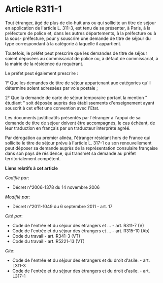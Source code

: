 # Article R311-1

Tout étranger, âgé de plus de dix-huit ans ou qui sollicite un titre de séjour en application de l'article L. 311-3, est tenu
de se présenter, à Paris, à la préfecture de police et, dans les autres départements, à la préfecture ou à la sous-
préfecture, pour y souscrire une demande de titre de séjour du type correspondant à la catégorie à laquelle il appartient. 

Toutefois, le préfet peut prescrire que les demandes de titre de séjour soient déposées au commissariat de police ou, à
défaut de commissariat, à la mairie de la résidence du requérant. 

Le préfet peut également prescrire : 

1° Que les demandes de titre de séjour appartenant aux catégories qu'il détermine soient adressées par voie postale ; 

2° Que la demande de carte de séjour temporaire portant la mention " étudiant " soit déposée auprès des établissements
d'enseignement ayant souscrit à cet effet une convention avec l'Etat. 

Les documents justificatifs présentés par l'étranger à l'appui de sa demande de titre de séjour doivent être accompagnés, le
cas échéant, de leur traduction en français par un traducteur interprète agréé. 

Par dérogation au premier alinéa, l'étranger résidant hors de France qui sollicite le titre de séjour prévu à l'article L.
317-1 ou son renouvellement peut déposer sa demande auprès de la représentation consulaire française dans son pays de
résidence, qui transmet sa demande au préfet territorialement compétent.

**Liens relatifs à cet article**

_Codifié par_:

  - Décret n°2006-1378 du 14 novembre 2006

_Modifié par_:

  - Décret n°2011-1049 du 6 septembre 2011 - art. 17

_Cité par_:

  - Code de l'entrée et du séjour des étrangers et ... - art. R311-7 (V)
  - Code de l'entrée et du séjour des étrangers et ... - art. R315-10 (Ab)
  - Code du travail - art. R341-3 (VT)
  - Code du travail - art. R5221-13 (VT)

_Cite_:

  - Code de l'entrée et du séjour des étrangers et du droit d'asile. - art. L311-3
  - Code de l'entrée et du séjour des étrangers et du droit d'asile. - art. L317-1
